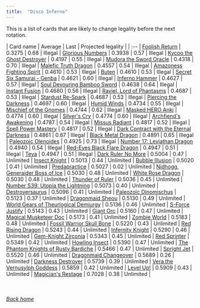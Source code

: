 ```yaml
---
title:  "Disco Inferno"
---
```


This is a list of cards that are likely to change legality before the next rotation.

| Card name | Average | Last | Projected legality |
| :-- |
[Foolish Return](https://db.ygoprodeck.com/card/?search=Foolish%20Return) | 0.3275 | 0.68 | Illegal |
[Glorious Numbers](https://db.ygoprodeck.com/card/?search=Glorious%20Numbers) | 0.3938 | 0.57 | Illegal |
[Kycoo the Ghost Destroyer](https://db.ygoprodeck.com/card/?search=Kycoo%20the%20Ghost%20Destroyer) | 0.4197 | 0.55 | Illegal |
[Mudora the Sword Oracle](https://db.ygoprodeck.com/card/?search=Mudora%20the%20Sword%20Oracle) | 0.4318 | 0.70 | Illegal |
[Malefic Truth Dragon](https://db.ygoprodeck.com/card/?search=Malefic%20Truth%20Dragon) | 0.4557 | 0.54 | Illegal |
[Amazoness Fighting Spirit](https://db.ygoprodeck.com/card/?search=Amazoness%20Fighting%20Spirit) | 0.4610 | 0.53 | Illegal |
[Buten](https://db.ygoprodeck.com/card/?search=Buten) | 0.4610 | 0.53 | Illegal |
[Secret Six Samurai - Genba](https://db.ygoprodeck.com/card/?search=Secret%20Six%20Samurai%20-%20Genba) | 0.4621 | 0.60 | Illegal |
[Inferno Hammer](https://db.ygoprodeck.com/card/?search=Inferno%20Hammer) | 0.4627 | 0.57 | Illegal |
[Soul Devouring Bamboo Sword](https://db.ygoprodeck.com/card/?search=Soul%20Devouring%20Bamboo%20Sword) | 0.4638 | 0.64 | Illegal |
[Instant Fusion](https://db.ygoprodeck.com/card/?search=Instant%20Fusion) | 0.4680 | 0.56 | Illegal |
[Raviel, Lord of Phantasms](https://db.ygoprodeck.com/card/?search=Raviel,%20Lord%20of%20Phantasms) | 0.4687 | 0.53 | Illegal |
[Stardust Re-Spark](https://db.ygoprodeck.com/card/?search=Stardust%20Re-Spark) | 0.4687 | 0.53 | Illegal |
[Piercing the Darkness](https://db.ygoprodeck.com/card/?search=Piercing%20the%20Darkness) | 0.4697 | 0.60 | Illegal |
[Humid Winds](https://db.ygoprodeck.com/card/?search=Humid%20Winds) | 0.4734 | 0.55 | Illegal |
[Mischief of the Gnomes](https://db.ygoprodeck.com/card/?search=Mischief%20of%20the%20Gnomes) | 0.4744 | 0.62 | Illegal |
[Masked HERO Anki](https://db.ygoprodeck.com/card/?search=Masked%20HERO%20Anki) | 0.4774 | 0.60 | Illegal |
[Silver's Cry](https://db.ygoprodeck.com/card/?search=Silver's%20Cry) | 0.4774 | 0.60 | Illegal |
[Archfiend's Awakening](https://db.ygoprodeck.com/card/?search=Archfiend's%20Awakening) | 0.4787 | 0.54 | Illegal |
[Missus Radiant](https://db.ygoprodeck.com/card/?search=Missus%20Radiant) | 0.4817 | 0.52 | Illegal |
[Spell Power Mastery](https://db.ygoprodeck.com/card/?search=Spell%20Power%20Mastery) | 0.4817 | 0.52 | Illegal |
[Dark Contract with the Eternal Darkness](https://db.ygoprodeck.com/card/?search=Dark%20Contract%20with%20the%20Eternal%20Darkness) | 0.4861 | 0.67 | Illegal |
[Black Metal Dragon](https://db.ygoprodeck.com/card/?search=Black%20Metal%20Dragon) | 0.4891 | 0.65 | Illegal |
[Paleozoic Olenoides](https://db.ygoprodeck.com/card/?search=Paleozoic%20Olenoides) | 0.4925 | 0.73 | Illegal |
[Number 17: Leviathan Dragon](https://db.ygoprodeck.com/card/?search=Number%2017:%20Leviathan%20Dragon) | 0.4940 | 0.54 | Illegal |
[Red-Eyes Black Flare Dragon](https://db.ygoprodeck.com/card/?search=Red-Eyes%20Black%20Flare%20Dragon) | 0.4947 | 0.51 | Illegal |
[Teva](https://db.ygoprodeck.com/card/?search=Teva) | 0.4947 | 0.51 | Illegal |
[Dark Ruler No More](https://db.ygoprodeck.com/card/?search=Dark%20Ruler%20No%20More) | 0.5004 | 0.47 | Unlimited |
[Insect Knight](https://db.ygoprodeck.com/card/?search=Insect%20Knight) | 0.5013 | 0.44 | Unlimited |
[Bubble Illusion](https://db.ygoprodeck.com/card/?search=Bubble%20Illusion) | 0.5020 | 0.41 | Unlimited |
[Predapractice](https://db.ygoprodeck.com/card/?search=Predapractice) | 0.5027 | 0.02 | Unlimited |
[Nidhogg, Generaider Boss of Ice](https://db.ygoprodeck.com/card/?search=Nidhogg,%20Generaider%20Boss%20of%20Ice) | 0.5030 | 0.48 | Unlimited |
[White Rose Dragon](https://db.ygoprodeck.com/card/?search=White%20Rose%20Dragon) | 0.5030 | 0.48 | Unlimited |
[Thunder of Ruler](https://db.ygoprodeck.com/card/?search=Thunder%20of%20Ruler) | 0.5036 | 0.45 | Unlimited |
[Number S39: Utopia the Lightning](https://db.ygoprodeck.com/card/?search=Number%20S39:%20Utopia%20the%20Lightning) | 0.5073 | 0.40 | Unlimited |
[Destroyersaurus](https://db.ygoprodeck.com/card/?search=Destroyersaurus) | 0.5096 | 0.41 | Unlimited |
[Paleozoic Dinomischus](https://db.ygoprodeck.com/card/?search=Paleozoic%20Dinomischus) | 0.5123 | 0.37 | Unlimited |
[Dragonmaid Sheou](https://db.ygoprodeck.com/card/?search=Dragonmaid%20Sheou) | 0.5130 | 0.49 | Unlimited |
[World Gears of Theurlogical Demiurgy](https://db.ygoprodeck.com/card/?search=World%20Gears%20of%20Theurlogical%20Demiurgy) | 0.5136 | 0.46 | Unlimited |
[S-Force Justify](https://db.ygoprodeck.com/card/?search=S-Force%20Justify) | 0.5143 | 0.43 | Unlimited |
[Giant Orc](https://db.ygoprodeck.com/card/?search=Giant%20Orc) | 0.5160 | 0.47 | Unlimited |
[Magical Musketeer Doc](https://db.ygoprodeck.com/card/?search=Magical%20Musketeer%20Doc) | 0.5173 | 0.41 | Unlimited |
[Zombie World](https://db.ygoprodeck.com/card/?search=Zombie%20World) | 0.5183 | 0.48 | Unlimited |
[Fossil Warrior Skull Bone](https://db.ygoprodeck.com/card/?search=Fossil%20Warrior%20Skull%20Bone) | 0.5220 | 0.43 | Unlimited |
[Red Rising Dragon](https://db.ygoprodeck.com/card/?search=Red%20Rising%20Dragon) | 0.5243 | 0.44 | Unlimited |
[Infernity Knight](https://db.ygoprodeck.com/card/?search=Infernity%20Knight) | 0.5290 | 0.46 | Unlimited |
[Gem-Knight Zirconia](https://db.ygoprodeck.com/card/?search=Gem-Knight%20Zirconia) | 0.5343 | 0.45 | Unlimited |
[Red Sprinter](https://db.ygoprodeck.com/card/?search=Red%20Sprinter) | 0.5349 | 0.42 | Unlimited |
[Howling Insect](https://db.ygoprodeck.com/card/?search=Howling%20Insect) | 0.5390 | 0.47 | Unlimited |
[The Phantom Knights of Rusty Bardiche](https://db.ygoprodeck.com/card/?search=The%20Phantom%20Knights%20of%20Rusty%20Bardiche) | 0.5466 | 0.47 | Unlimited |
[Spright Jet](https://db.ygoprodeck.com/card/?search=Spright%20Jet) | 0.5520 | 0.46 | Unlimited |
[Dragonmaid Changeover](https://db.ygoprodeck.com/card/?search=Dragonmaid%20Changeover) | 0.5689 | 0.26 | Unlimited |
[Darkness Destroyer](https://db.ygoprodeck.com/card/?search=Darkness%20Destroyer) | 0.5739 | 0.39 | Unlimited |
[Vera the Vernusylph Goddess](https://db.ygoprodeck.com/card/?search=Vera%20the%20Vernusylph%20Goddess) | 0.5859 | 0.42 | Unlimited |
[Level Up!](https://db.ygoprodeck.com/card/?search=Level%20Up!) | 0.5909 | 0.43 | Unlimited |
[Magician's Restage](https://db.ygoprodeck.com/card/?search=Magician's%20Restage) | 0.7028 | 0.38 | Unlimited |

<br>

###### [Back home](index)